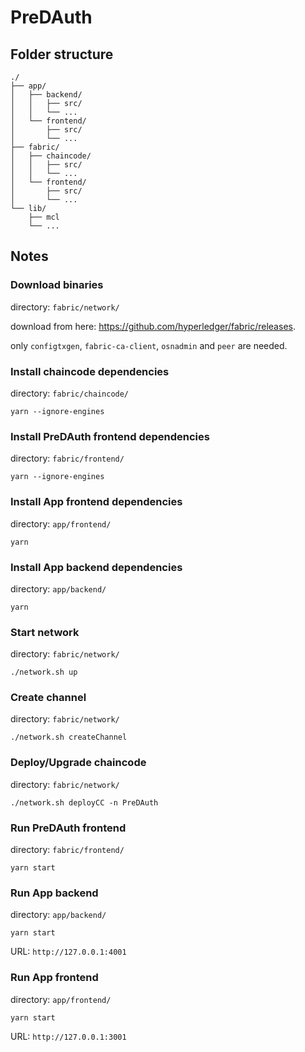 # PreDAuth

## Folder structure

```
./
├── app/
│   ├── backend/
│   │   ├── src/
│   │   └── ...
│   └── frontend/
│       ├── src/
│       └── ...
├── fabric/
│   ├── chaincode/
│   │   ├── src/
│   │   └── ...
│   └── frontend/
│       ├── src/
│       └── ...
└── lib/
    ├── mcl
    └── ...

```

## Notes

### Download binaries

directory: `fabric/network/`

download from here: <https://github.com/hyperledger/fabric/releases>.

only `configtxgen`, `fabric-ca-client`, `osnadmin` and `peer` are needed.

### Install chaincode dependencies

directory: `fabric/chaincode/`

```shell
yarn --ignore-engines
```

### Install PreDAuth frontend dependencies

directory: `fabric/frontend/`

```shell
yarn --ignore-engines
```

### Install App frontend dependencies

directory: `app/frontend/`

```shell
yarn
```

### Install App backend dependencies

directory: `app/backend/`

```shell
yarn
```

### Start network

directory: `fabric/network/`

```shell
./network.sh up
```

### Create channel

directory: `fabric/network/`

```shell
./network.sh createChannel
```

### Deploy/Upgrade chaincode

directory: `fabric/network/`

```shell
./network.sh deployCC -n PreDAuth
```

### Run PreDAuth frontend

directory: `fabric/frontend/`

```shell
yarn start
```

### Run App backend

directory: `app/backend/`

```shell
yarn start
```

URL: `http://127.0.0.1:4001`

### Run App frontend

directory: `app/frontend/`

```shell
yarn start
```

URL: `http://127.0.0.1:3001`
